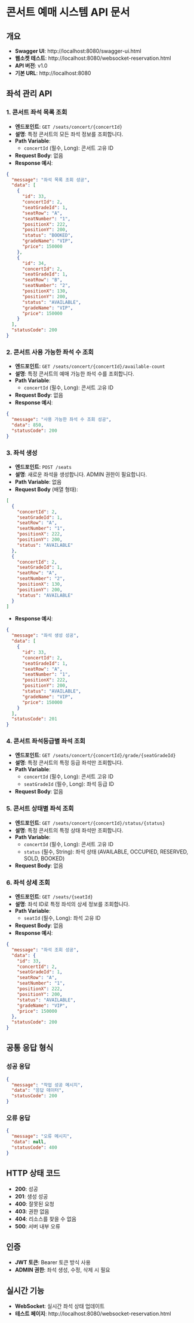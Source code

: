 # 콘서트 예매 시스템 API 문서

## 개요
- **Swagger UI**: http://localhost:8080/swagger-ui.html
- **웹소켓 테스트**: http://localhost:8080/websocket-reservation.html
- **API 버전**: v1.0
- **기본 URL**: http://localhost:8080

## 좌석 관리 API

### 1. 콘서트 좌석 목록 조회
- **엔드포인트**: `GET /seats/concert/{concertId}`
- **설명**: 특정 콘서트의 모든 좌석 정보를 조회합니다.
- **Path Variable**:
  - `concertId` (필수, Long): 콘서트 고유 ID
- **Request Body**: 없음
- **Response 예시**:
```json
{
  "message": "좌석 목록 조회 성공",
  "data": [
    {
      "id": 33,
      "concertId": 2,
      "seatGradeId": 1,
      "seatRow": "A",
      "seatNumber": "1",
      "positionX": 222,
      "positionY": 200,
      "status": "BOOKED",
      "gradeName": "VIP",
      "price": 150000
    },
    {
      "id": 34,
      "concertId": 2,
      "seatGradeId": 1,
      "seatRow": "B",
      "seatNumber": "2",
      "positionX": 130,
      "positionY": 200,
      "status": "AVAILABLE",
      "gradeName": "VIP",
      "price": 150000
    }
  ],
  "statusCode": 200
}
```

### 2. 콘서트 사용 가능한 좌석 수 조회
- **엔드포인트**: `GET /seats/concert/{concertId}/available-count`
- **설명**: 특정 콘서트의 예매 가능한 좌석 수를 조회합니다.
- **Path Variable**:
  - `concertId` (필수, Long): 콘서트 고유 ID
- **Request Body**: 없음
- **Response 예시**:
```json
{
  "message": "사용 가능한 좌석 수 조회 성공",
  "data": 850,
  "statusCode": 200
}
```

### 3. 좌석 생성
- **엔드포인트**: `POST /seats`
- **설명**: 새로운 좌석을 생성합니다. ADMIN 권한이 필요합니다.
- **Path Variable**: 없음
- **Request Body** (배열 형태):
```json
[
  {
    "concertId": 2,
    "seatGradeId": 1,
    "seatRow": "A",
    "seatNumber": "1",
    "positionX": 222,
    "positionY": 200,
    "status": "AVAILABLE"
  },
  {
    "concertId": 2,
    "seatGradeId": 1,
    "seatRow": "A",
    "seatNumber": "2",
    "positionX": 130,
    "positionY": 200,
    "status": "AVAILABLE"
  }
]
```
- **Response 예시**:
```json
{
  "message": "좌석 생성 성공",
  "data": [
    {
      "id": 33,
      "concertId": 2,
      "seatGradeId": 1,
      "seatRow": "A",
      "seatNumber": "1",
      "positionX": 222,
      "positionY": 200,
      "status": "AVAILABLE",
      "gradeName": "VIP",
      "price": 150000
    }
  ],
  "statusCode": 201
}
```

### 4. 콘서트 좌석등급별 좌석 조회
- **엔드포인트**: `GET /seats/concert/{concertId}/grade/{seatGradeId}`
- **설명**: 특정 콘서트의 특정 등급 좌석만 조회합니다.
- **Path Variable**:
  - `concertId` (필수, Long): 콘서트 고유 ID
  - `seatGradeId` (필수, Long): 좌석 등급 ID
- **Request Body**: 없음

### 5. 콘서트 상태별 좌석 조회
- **엔드포인트**: `GET /seats/concert/{concertId}/status/{status}`
- **설명**: 특정 콘서트의 특정 상태 좌석만 조회합니다.
- **Path Variable**:
  - `concertId` (필수, Long): 콘서트 고유 ID
  - `status` (필수, String): 좌석 상태 (AVAILABLE, OCCUPIED, RESERVED, SOLD, BOOKED)
- **Request Body**: 없음

### 6. 좌석 상세 조회
- **엔드포인트**: `GET /seats/{seatId}`
- **설명**: 좌석 ID로 특정 좌석의 상세 정보를 조회합니다.
- **Path Variable**:
  - `seatId` (필수, Long): 좌석 고유 ID
- **Request Body**: 없음
- **Response 예시**:
```json
{
  "message": "좌석 조회 성공",
  "data": {
    "id": 33,
    "concertId": 2,
    "seatGradeId": 1,
    "seatRow": "A",
    "seatNumber": "1",
    "positionX": 222,
    "positionY": 200,
    "status": "AVAILABLE",
    "gradeName": "VIP",
    "price": 150000
  },
  "statusCode": 200
}
```

## 공통 응답 형식

### 성공 응답
```json
{
  "message": "작업 성공 메시지",
  "data": "응답 데이터",
  "statusCode": 200
}
```

### 오류 응답
```json
{
  "message": "오류 메시지",
  "data": null,
  "statusCode": 400
}
```

## HTTP 상태 코드
- **200**: 성공
- **201**: 생성 성공
- **400**: 잘못된 요청
- **403**: 권한 없음
- **404**: 리소스를 찾을 수 없음
- **500**: 서버 내부 오류

## 인증
- **JWT 토큰**: Bearer 토큰 방식 사용
- **ADMIN 권한**: 좌석 생성, 수정, 삭제 시 필요

## 실시간 기능
- **WebSocket**: 실시간 좌석 상태 업데이트
- **테스트 페이지**: http://localhost:8080/websocket-reservation.html 